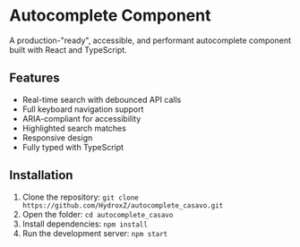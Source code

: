 # Autocomplete Component

A production-"ready", accessible, and performant autocomplete component built with React and TypeScript.

## Features

- Real-time search with debounced API calls
- Full keyboard navigation support
- ARIA-compliant for accessibility
- Highlighted search matches
- Responsive design
- Fully typed with TypeScript

## Installation

1. Clone the repository: ```git clone https://github.com/HydroxZ/autocomplete_casavo.git```
2. Open the folder: ```cd autocomplete_casavo```
3. Install dependencies: ```npm install```
4. Run the development server: ```npm start```
